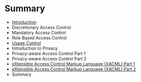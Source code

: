 # Summary

* [Introduction](README.md)
* Discretionary Access Control
* Mandatory Access Control
* Role Based Access Control
* [Usage Control](usage_control.md)
* Introduction to Privacy
* Privacy-aware Access Control Part 1
* Privacy-aware Access Control Part 2
* [eXtensible Access Control Markup Language (XACML) Part 1](extensible_access_control_markup_language_xacml_1.md)
* [eXtensible Access Control Markup Language (XACML) Part 2](extensible_access_control_markup_language_xacml_2.md)
* Summary

